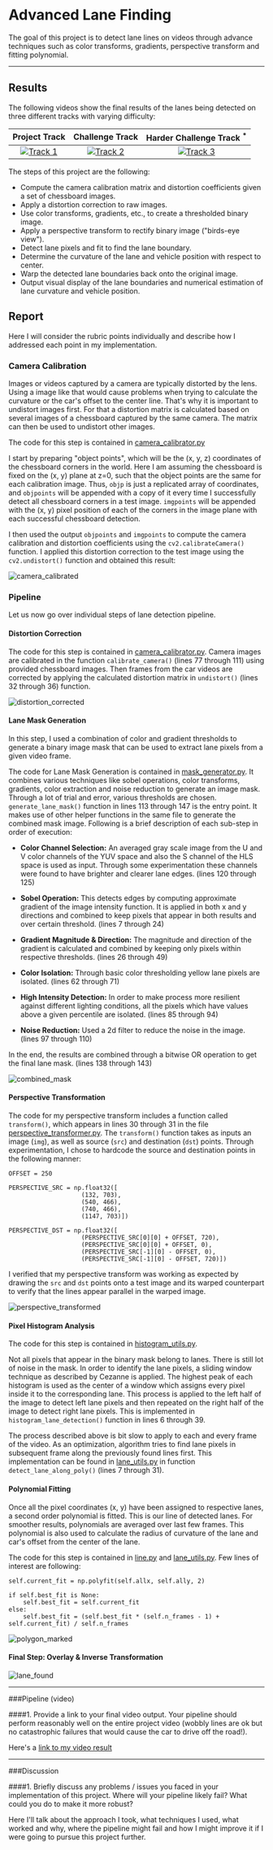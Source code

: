 # Advanced Lane Finding

The goal of this project is to detect lane lines on videos through advance techniques such as color transforms, gradients, perspective transform and fitting polynomial. 

---

## Results

The following videos show the final results of the lanes being detected on three different tracks with varying difficulty:

Project Track                 |Challenge Track                |Harder Challenge Track <sup>*</sup>                   
:----------------------------:|:-----------------------------:|:------------------------------:
[![Track 1](output_images/project_track.png)](https://youtu.be/9OrWgTO0ZbY) | [![Track 2](output_images/challenge_track.png)](https://youtu.be/2cPPiAE76mk) | [![Track 3](output_images/harder_challenge_track.png)](https://youtu.be/L_QP8J84Jj8)

The steps of this project are the following:

* Compute the camera calibration matrix and distortion coefficients given a set of chessboard images.
* Apply a distortion correction to raw images.
* Use color transforms, gradients, etc., to create a thresholded binary image.
* Apply a perspective transform to rectify binary image ("birds-eye view").
* Detect lane pixels and fit to find the lane boundary.
* Determine the curvature of the lane and vehicle position with respect to center.
* Warp the detected lane boundaries back onto the original image.
* Output visual display of the lane boundaries and numerical estimation of lane curvature and vehicle position.

## Report

Here I will consider the rubric points individually and describe how I addressed each point in my implementation.  

### Camera Calibration

Images or videos captured by a camera are typically distorted by the lens. Using a image like that would cause problems when trying to calculate the curvature or the car's offset to the center line. That's why it is important to undistort images first. For that a distortion matrix is calculated based on several images of a chessboard captured by the same camera. The matrix can then be used to undistort other images.

The code for this step is contained in [camera_calibrator.py](https://github.com/srikanthpagadala/udacity/blob/master/Self-Driving%20Car%20Engineer%20Nanodegree/AdvancedLaneLines-P4/source_code/camera_calibrator.py)

I start by preparing "object points", which will be the (x, y, z) coordinates of the chessboard corners in the world. Here I am assuming the chessboard is fixed on the (x, y) plane at z=0, such that the object points are the same for each calibration image.  Thus, `objp` is just a replicated array of coordinates, and `objpoints` will be appended with a copy of it every time I successfully detect all chessboard corners in a test image.  `imgpoints` will be appended with the (x, y) pixel position of each of the corners in the image plane with each successful chessboard detection.  

I then used the output `objpoints` and `imgpoints` to compute the camera calibration and distortion coefficients using the `cv2.calibrateCamera()` function.  I applied this distortion correction to the test image using the `cv2.undistort()` function and obtained this result: 

![camera_calibrated](output_images/camera_calibrated.png)

### Pipeline 

Let us now go over individual steps of lane detection pipeline.

#### Distortion Correction

The code for this step is contained in [camera_calibrator.py](https://github.com/srikanthpagadala/udacity/blob/master/Self-Driving%20Car%20Engineer%20Nanodegree/AdvancedLaneLines-P4/source_code/camera_calibrator.py). Camera images are calibrated in the function `calibrate_camera()` (lines 77 through 111) using provided chessboard images. Then frames from the car videos are corrected by applying the calculated distortion matrix in `undistort()` (lines 32 through 36) function. 

![distortion_corrected](output_images/distortion_corrected.png)

#### Lane Mask Generation

In this step, I used a combination of color and gradient thresholds to generate a binary image mask that can be used to extract lane pixels from a given video frame. 

The code for Lane Mask Generation is contained in [mask_generator.py](https://github.com/srikanthpagadala/udacity/blob/master/Self-Driving%20Car%20Engineer%20Nanodegree/AdvancedLaneLines-P4/source_code/mask_generator.py). It combines various techniques like sobel operations, color transforms, gradients, color extraction and noise reduction to generate an image mask. Through a lot of trial and error, various thresholds are chosen. `generate_lane_mask()` function in lines 113 through 147 is the entry point. It makes use of other helper functions in the same file to generate the combined mask image. Following is a brief description of each sub-step in order of execution:

- **Color Channel Selection:** An averaged gray scale image from the U and V color channels of the YUV space and also the S channel of the HLS space is used as input. Through some experimentation these channels were found to have brighter and clearer lane edges. (lines 120 through 125)

- **Sobel Operation:** This detects edges by computing approximate gradient of the image intensity function. It is applied in both x and y directions and combined to keep pixels that appear in both results and over certain threshold. (lines 7 through 24)

- **Gradient Magnitude & Direction:** The magnitude and direction of the gradient is calculated and combined by keeping only pixels within respective thresholds. (lines 26 through 49)

- **Color Isolation:** Through basic color thresholding yellow lane pixels are isolated. (lines 62 through 71)

- **High Intensity Detection:** In order to make process more resilient against different lighting conditions, all the pixels which have values above a given percentile are isolated. (lines 85 through 94)

- **Noise Reduction:** Used a 2d filter to reduce the noise in the image. (lines 97 through 110)

In the end, the results are combined through a bitwise OR operation to get the final lane mask. (lines 138 through 143)

![combined_mask](output_images/combined_mask.png)

#### Perspective Transformation

The code for my perspective transform includes a function called `transform()`, which appears in lines 30 through 31 in the file [perspective_transformer.py](https://github.com/srikanthpagadala/udacity/blob/master/Self-Driving%20Car%20Engineer%20Nanodegree/AdvancedLaneLines-P4/source_code/perspective_transformer.py).  The `transform()` function takes as inputs an image (`img`), as well as source (`src`) and destination (`dst`) points.  Through experimentation, I chose to hardcode the source and destination points in the following manner:

```
OFFSET = 250

PERSPECTIVE_SRC = np.float32([
                    (132, 703),
                    (540, 466),
                    (740, 466),
                    (1147, 703)])

PERSPECTIVE_DST = np.float32([
                    (PERSPECTIVE_SRC[0][0] + OFFSET, 720),
                    (PERSPECTIVE_SRC[0][0] + OFFSET, 0),
                    (PERSPECTIVE_SRC[-1][0] - OFFSET, 0),
                    (PERSPECTIVE_SRC[-1][0] - OFFSET, 720)])
```

I verified that my perspective transform was working as expected by drawing the `src` and `dst` points onto a test image and its warped counterpart to verify that the lines appear parallel in the warped image.

![perspective_transformed](output_images/perspective_transformed.png)

#### Pixel Histogram Analysis

The code for this step is contained in [histogram_utils.py](https://github.com/srikanthpagadala/udacity/blob/master/Self-Driving%20Car%20Engineer%20Nanodegree/AdvancedLaneLines-P4/source_code/utils/histogram_utils.py).

Not all pixels that appear in the binary mask belong to lanes. There is still lot of noise in the mask. In order to identify the lane pixels, a sliding window technique as described by Cezanne is applied. The highest peak of each histogram is used as the center of a window which assigns every pixel inside it to the corresponding lane. This process is applied to the left half of the image to detect left lane pixels and then repeated on the right half of the image to detect right lane pixels. This is implemented in `histogram_lane_detection()` function in lines 6 through 39. 

The process described above is bit slow to apply to each and every frame of the video. As an optimization, algorithm tries to find lane pixels in subsequent frame along the previously found lines first. This implementation can be found in [lane_utils.py](https://github.com/srikanthpagadala/udacity/blob/master/Self-Driving%20Car%20Engineer%20Nanodegree/AdvancedLaneLines-P4/source_code/utils/lane_utils.py) in function `detect_lane_along_poly()` (lines 7 through 31).

#### Polynomial Fitting

Once all the pixel coordinates (x, y) have been assigned to respective lanes, a second order polynomial is fitted. This is our line of detected lanes. For smoother results, polynomials are averaged over last few frames. This polynomial is also used to calculate the radius of curvature of the lane and car's offset from the center of the lane. 

The code for this step is contained in [line.py](https://github.com/srikanthpagadala/udacity/blob/master/Self-Driving%20Car%20Engineer%20Nanodegree/AdvancedLaneLines-P4/source_code/utils/line.py) and [lane_utils.py](https://github.com/srikanthpagadala/udacity/blob/master/Self-Driving%20Car%20Engineer%20Nanodegree/AdvancedLaneLines-P4/source_code/utils/lane_utils.py). Few lines of interest are following:

```
self.current_fit = np.polyfit(self.allx, self.ally, 2)

if self.best_fit is None:
    self.best_fit = self.current_fit
else:
    self.best_fit = (self.best_fit * (self.n_frames - 1) + self.current_fit) / self.n_frames
```

![polygon_marked](output_images/polygon_marked.png)

#### Final Step: Overlay & Inverse Transformation

![lane_found](output_images/lane_found.png)

---

###Pipeline (video)

####1. Provide a link to your final video output.  Your pipeline should perform reasonably well on the entire project video (wobbly lines are ok but no catastrophic failures that would cause the car to drive off the road!).

Here's a [link to my video result](./project_video.mp4)

---

###Discussion

####1. Briefly discuss any problems / issues you faced in your implementation of this project.  Where will your pipeline likely fail?  What could you do to make it more robust?

Here I'll talk about the approach I took, what techniques I used, what worked and why, where the pipeline might fail and how I might improve it if I were going to pursue this project further.  

